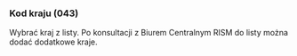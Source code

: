 ### Kod kraju (043)
Wybrać kraj z listy. Po konsultacji z Biurem Centralnym RISM do listy można dodać dodatkowe kraje.
